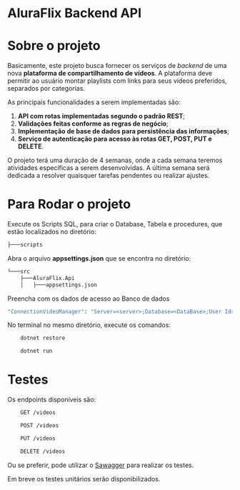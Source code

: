 # AluraFlix Backend API

# Sobre o projeto

Basicamente, este projeto busca fornecer os serviços de *backend* de uma nova **plataforma de compartilhamento de vídeos**. A plataforma deve permitir ao usuário montar playlists com links para seus vídeos preferidos, separados por categorias.

As principais funcionalidades a serem implementadas são:

1. **API com rotas implementadas segundo o padrão REST**;
2. **Validações feitas conforme as regras de negócio**;
3. **Implementação de base de dados para persistência das informações**;
4. **Serviço de autenticação para acesso às rotas GET, POST, PUT e DELETE**.

O projeto terá uma duração de 4 semanas, onde a cada semana teremos atividades específicas a serem desenvolvidas. A última semana será dedicada a resolver quaisquer tarefas pendentes ou realizar ajustes.

# Para Rodar o projeto

Execute os Scripts SQL, para criar o Database, Tabela e procedures, que estão localizados no diretório:

```bash
├───scripts

```

Abra o arquivo **appsettings.json** que se encontra no diretório:

```bash
└───src
    ├───AluraFlix.Api
    │   ├───appsettings.json
```

Preencha com os dados de acesso ao Banco de dados

```bash
"ConnectionVideoManager": "Server=<server>;Database=<DataBase>;User Id=<User>;Password=<Password>;"
```

No terminal no mesmo diretório, execute os comandos:

```bash
    dotnet restore
```

```bash
    dotnet run
```

# Testes

Os endpoints disponíveis são:

```bash
    GET /videos
```

```bash
    POST /videos
```

```bash
    PUT /videos
```

```bash
    DELETE /videos
```

Ou se preferir, pode utilizar o [Sawagger](https://localhost:5001/swagger/index.html) para realizar os testes.

Em breve os testes unitários serão disponibilizados.

<br/>
